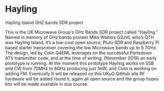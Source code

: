 # Hayling
Hayling Island GHZ bands SDR project  

This is the UK Microwave Group's GHz Bands SDR project called “Hayling.” 
Named in memory of GHz bands pioneer Mike Walters G3JVL who’s QTH was Hayling Island, it’s a low-cost open source, Pluto SDR and Raspberry Pi based starter transceiver covering the low Microwave bands up to 5.7GHz. 
The design, led by Colin G4EML leverages on the successful Portsdown ATV transmitter code, and at the time of writing, (November 2019) an early prototype is running. 
At the moment this prototype Hayling works on SSB and CW from 70MHz to 6GHz producing just 1mW, and Colin is working on adding FM. Eventually It will be released on this UKuG GitHub site 
RF hardware will be added round it, again all open source and the group hopes kits will be made available in due course. 
